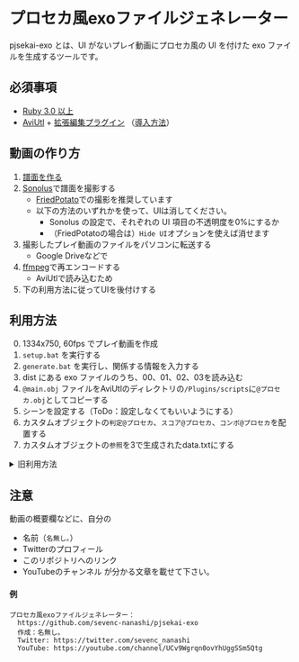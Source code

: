 # プロセカ風exoファイルジェネレーター
pjsekai-exo とは、UI がないプレイ動画にプロセカ風の UI を付けた exo ファイルを生成するツールです。

## 必須事項
- [Ruby 3.0 以上](https://www.ruby-lang.org/ja/documentation/installation/)
- [AviUtl](http://spring-fragrance.mints.ne.jp/aviutl/) + [拡張編集プラグイン](http://spring-fragrance.mints.ne.jp/aviutl/) （[導入方法](https://aviutl.info/dl-innsuto-ru/)）

## 動画の作り方

1. [譜面を作る](https://wiki.purplepalette.net/create-charts)
2. [Sonolus](https://sonolus.com/)で譜面を撮影する
   - [FriedPotato](https://fp.sevenc7c.com)での撮影を推奨しています
   - 以下の方法のいずれかを使って、UIは消してください。
     * Sonolus の設定で、それぞれの UI 項目の不透明度を0%にするか
     * （FriedPotatoの場合は）`Hide UI`オプションを使えば消せます
3. 撮影したプレイ動画のファイルをパソコンに転送する
   - Google Driveなどで
4. [ffmpeg](https://www.ffmpeg.org/)で再エンコードする
   - AviUtlで読み込むため
5. 下の利用方法に従ってUIを後付けする

## 利用方法

0. 1334x750, 60fps でプレイ動画を作成
1. `setup.bat` を実行する
2. `generate.bat` を実行し、関係する情報を入力する
3. dist にある exo ファイルのうち、00、01、02、03を読み込む
4.  `@main.obj` ファイルをAviUtlのディレクトリの`/Plugins/scripts`に`@プロセカ.obj`としてコピーする
5.  シーンを設定する（ToDo：設定しなくてもいいようにする）
6.  カスタムオブジェクトの`判定@プロセカ`、`スコア@プロセカ`、`コンボ@プロセカ`を配置する 
7.  カスタムオブジェクトの`参照`を3で生成されたdata.txtにする

<details>
  <summary>旧利用方法</summary>
  <ol>
    <li>1334x750, 60fps でプレイ動画を作成</li>
    <li><code>gem install http</code> を実行する</li>
    <li><code>ruby level_data.rb</code> を実行し、関係する情報を入力する</li>
    <li><code>ruby calc_score.rb</code> を実行し、関係する情報を入力する</li>
    <li><code>ruby score_exo.rb</code> を実行する</li>
    <li><code>ruby combo.rb</code> を実行する</li>
    <li><code>ruby configure.rb</code> を実行し、関係する情報を入力する</li>
    <li>dist にある exo ファイルを順に AviUtl に（拡張編集プラグインを入れた上、メニュー→「拡張機能の設定」から）読み込む</li>
    <li>シーンを設定する（ToDo：設定しなくてもいいようにする）</li>
  </ol>
</details>

## 注意
動画の概要欄などに、自分の
- 名前（`名無し｡`）
- Twitterのプロフィール
- このリポジトリへのリンク
- YouTubeのチャンネル
が分かる文章を載せて下さい。
#### 例
```
プロセカ風exoファイルジェネレーター：
  https://github.com/sevenc-nanashi/pjsekai-exo
  作成：名無し｡  
  Twitter: https://twitter.com/sevenc_nanashi
  YouTube: https://youtube.com/channel/UCv9Wgrqn0ovYhUggSSm5Qtg
```
